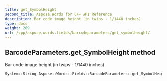 ```yaml
---
title: get_SymbolHeight
second_title: Aspose.Words for C++ API Reference
description: Bar code image height (in twips - 1/1440 inches)
type: docs
weight: 209
url: /cpp/aspose.words.fields/barcodeparameters/get_symbolheight/
---
```

## BarcodeParameters.get_SymbolHeight method


Bar code image height (in twips - 1/1440 inches)

```cpp
System::String Aspose::Words::Fields::BarcodeParameters::get_SymbolHeight() const
```

